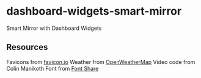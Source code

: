# dashboard-widgets-smart-mirror
 Smart Mirror with Dashboard Widgets
 ## Resources
 Favicons from [favicon.io](https://favicon.io/favicon-converter/)
 Weather from [OpenWeatherMap](https://openweathermap.org/)
 Video code from Colin Manikoth
 Font from [Font Share](https://www.fontshare.com/fonts/array)
